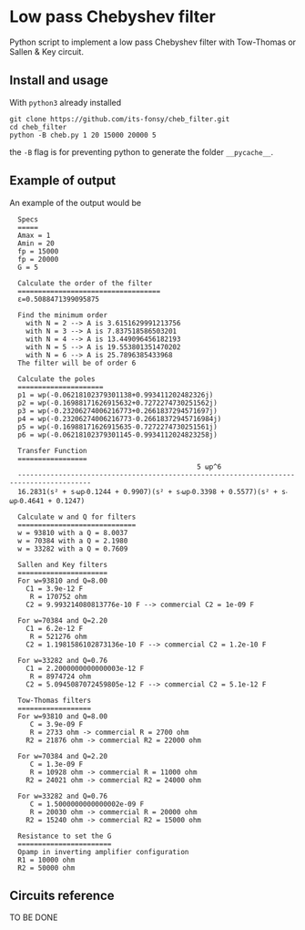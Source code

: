 # Low pass Chebyshev filter
Python script to implement a low pass Chebyshev filter with Tow-Thomas or
Sallen & Key circuit.

## Install and usage
With `python3` already installed

	git clone https://github.com/its-fonsy/cheb_filter.git
	cd cheb_filter
	python -B cheb.py 1 20 15000 20000 5

the `-B` flag is for preventing python to generate the folder `__pycache__`.

## Example of output
An example of the output would be

```
  Specs
  =====
  Amax = 1
  Amin = 20
  fp = 15000
  fp = 20000
  G = 5

  Calculate the order of the filter
  ===================================
  ε=0.5088471399095875

  Find the minimum order
    with N = 2 --> A is 3.6151629991213756
    with N = 3 --> A is 7.837518586503201
    with N = 4 --> A is 13.449096456182193
    with N = 5 --> A is 19.553801351470202
    with N = 6 --> A is 25.7896385433968
  The filter will be of order 6

  Calculate the poles
  =====================
  p1 = wp(-0.06218102379301138+0.993411202482326j)
  p2 = wp(-0.16988171626915632+0.7272274730251562j)
  p3 = wp(-0.23206274006216773+0.2661837294571697j)
  p4 = wp(-0.23206274006216773-0.26618372945716984j)
  p5 = wp(-0.16988171626915635-0.7272274730251561j)
  p6 = wp(-0.06218102379301145-0.9934112024823258j)

  Transfer Function
  =================
                                              5 ⍵p^6
  ----------------------------------------------------------------------------------------
  16.2831(s² + s‧⍵p‧0.1244 + 0.9907)(s² + s‧⍵p‧0.3398 + 0.5577)(s² + s‧⍵p‧0.4641 + 0.1247)

  Calculate w and Q for filters
  =============================
  w = 93810 with a Q = 8.0037
  w = 70384 with a Q = 2.1980
  w = 33282 with a Q = 0.7609

  Sallen and Key filters
  ======================
  For w=93810 and Q=8.00
    C1 = 3.9e-12 F
     R = 170752 ohm
    C2 = 9.993214080813776e-10 F --> commercial C2 = 1e-09 F

  For w=70384 and Q=2.20
    C1 = 6.2e-12 F
     R = 521276 ohm
    C2 = 1.1981586102873136e-10 F --> commercial C2 = 1.2e-10 F

  For w=33282 and Q=0.76
    C1 = 2.2000000000000003e-12 F
     R = 8974724 ohm
    C2 = 5.0945087072459805e-12 F --> commercial C2 = 5.1e-12 F

  Tow-Thomas filters
  ==================
  For w=93810 and Q=8.00
     C = 3.9e-09 F
     R = 2733 ohm -> commercial R = 2700 ohm
    R2 = 21876 ohm -> commercial R2 = 22000 ohm

  For w=70384 and Q=2.20
     C = 1.3e-09 F
     R = 10928 ohm -> commercial R = 11000 ohm
    R2 = 24021 ohm -> commercial R2 = 24000 ohm

  For w=33282 and Q=0.76
     C = 1.5000000000000002e-09 F
     R = 20030 ohm -> commercial R = 20000 ohm
    R2 = 15240 ohm -> commercial R2 = 15000 ohm

  Resistance to set the G
  =======================
  Opamp in inverting amplifier configuration
  R1 = 10000 ohm
  R2 = 50000 ohm
```

## Circuits reference 
TO BE DONE
